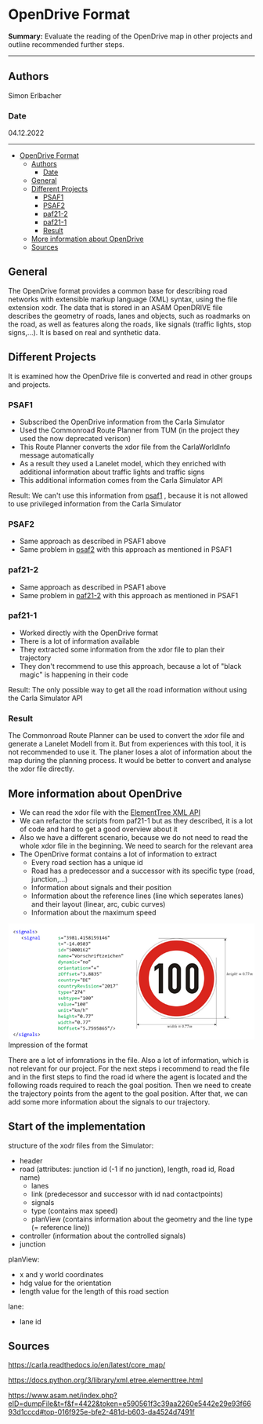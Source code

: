 # OpenDrive Format

**Summary:** Evaluate the reading of the OpenDrive map in other projects and outline recommended further steps.

---

## Authors

Simon Erlbacher

### Date

04.12.2022

---

<!-- TOC -->
* [OpenDrive Format](#opendrive-format)
  * [Authors](#authors)
    * [Date](#date)
  * [General](#general)
  * [Different Projects](#different-projects)
    * [PSAF1](#psaf1)
    * [PSAF2](#psaf2)
    * [paf21-2](#paf21-2)
    * [paf21-1](#paf21-1)
    * [Result](#result)
  * [More information about OpenDrive](#more-information-about-opendrive)
  * [Sources](#sources)
  
<!-- TOC -->

## General

The OpenDrive format provides a common base for describing road networks with extensible markup language (XML) syntax,
using the file extension xodr. The data that is stored in an ASAM OpenDRIVE file describes the geometry of roads, lanes
and objects, such as roadmarks on the road, as well as features along the roads, like signals
(traffic lights, stop signs,...). It is based on real and synthetic data.

## Different Projects

It is examined how the OpenDrive file is converted and read in other groups and projects.

### PSAF1

* Subscribed the OpenDrive information from the Carla Simulator
* Used the Commonroad Route Planner from TUM (in the project they used the now deprecated verison)
* This Route Planner converts the xdor file from the CarlaWorldInfo message automatically
* As a result they used a Lanelet model, which they enriched with additional information about
traffic lights and traffic signs
* This additional information comes from the Carla Simulator API

Result: We can't use this information from [psaf1]("https://github.com/ll7/psaf1/tree/master/psaf_ros/psaf_global_planner")
, because it is not allowed to use privileged information from the Carla Simulator

### PSAF2

* Same approach as described in PSAF1 above
* Same problem in [psaf2](https://github.com/ll7/psaf2/tree/main/Planning/global_planner) with this approach as
  mentioned in PSAF1

### paf21-2

* Same approach as described in PSAF1 above
* Same problem in [paf21-2](https://github.com/ll7/paf21-2#global-planner) with this approach as mentioned in PSAF1

### paf21-1

* Worked directly with the OpenDrive format
* There is a lot of information available
* They extracted some information from the xdor file to plan their trajectory
* They don't recommend to use this approach, because a lot of "black magic" is happening in their code

Result: The only possible way to get all the road information without using the Carla Simulator API

### Result

The Commonroad Route Planner can be used to convert the xdor file and generate a Lanelet Modell from it. But from
experiences with this tool, it is not recommended to use it. The planer loses a alot of information about the map
during the planning process. It would be better to convert and analyse the xdor file directly.

## More information about OpenDrive

* We can read the xdor file with the [ElementTree XML API](https://docs.python.org/3/library/xml.etree.elementtree.html)
* We can refactor the scripts from paf21-1 but as they described, it is a lot of code and hard to get a good
overview about it
* Also we have a different scenario, because we do not need to read the whole xdor file in the beginning. We need
to search for the relevant area
* The OpenDrive format contains a lot of information to extract
  * Every road section has a unique id
  * Road has a predecessor and a successor with its specific type (road, junction,...)
  * Information about signals and their position
  * Information about the reference lines (line which seperates lanes) and their layout (linear, arc, cubic curves)
  * Information about the maximum speed
  
![OpenDrive stop sign](../../00_assets/Stop_sign_OpenDrive.png)
Impression of the format
  
There are a lot of infomrations in the file. Also a lot of information, which is not relevant for our project.
For the next steps i recommend to read the file and in the first steps to find the road id where the agent is located
and the following roads required to reach the goal position.
Then we need to create the trajectory points from the agent to the goal position.
After that, we can add some more information about the signals to our trajectory.

## Start of the implementation

structure of the xodr files from the Simulator:

* header
* road (attributes: junction id (-1 if no junction), length, road id, Road name)
  * lanes
  * link (predecessor and successor with id nad contactpoints)
  * signals
  * type (contains max speed)
  * planView (contains information about the geometry and the line type (= reference line))
* controller (information about the controlled signals)
* junction

planView:

* x and y world coordinates
* hdg value for the orientation
* length value for the length of this road section

lane:

* lane id

## Sources

<https://carla.readthedocs.io/en/latest/core_map/>

<https://docs.python.org/3/library/xml.etree.elementtree.html>

<https://www.asam.net/index.php?eID=dumpFile&t=f&f=4422&token=e590561f3c39aa2260e5442e29e93f6693d1cccd#top-016f925e-bfe2-481d-b603-da4524d7491f>
